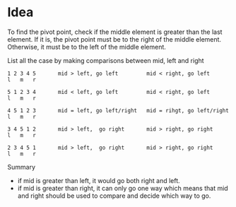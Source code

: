 # Idea

To find the pivot point, check if the middle element is greater than the last element.
If it is, the pivot point must be to the right of the middle element.
Otherwise, it must be to the left of the middle element.

List all the case by making comparisons between mid, left and right

    1 2 3 4 5       mid > left, go left         mid < right, go left
    l   m   r

    5 1 2 3 4       mid < left, go left         mid < right, go left
    l   m   r

    4 5 1 2 3       mid = left, go left/right   mid = rihgt, go left/right
    l   m   r

    3 4 5 1 2       mid > left,  go right       mid > right, go right
    l   m   r

    2 3 4 5 1       mid > left,  go right       mid > right, go right
    l   m   r

Summary

* if mid is greater than left, it would go both right and left.
* if mid is greater than right, it can only go one way which means that mid and right should be used to compare and decide which way to go.
